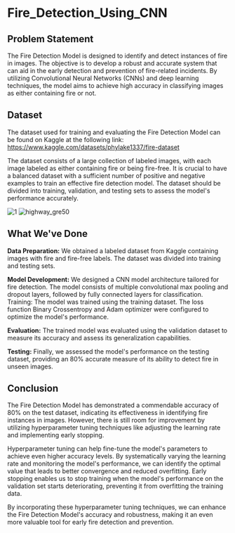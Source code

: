 # Fire_Detection_Using_CNN

## Problem Statement

The Fire Detection Model is designed to identify and detect instances of fire in images. The objective is to develop a robust and accurate system that can aid in the early detection and prevention of fire-related incidents. By utilizing Convolutional Neural Networks (CNNs) and deep learning techniques, the model aims to achieve high accuracy in classifying images as either containing fire or not.

## Dataset

The dataset used for training and evaluating the Fire Detection Model can be found on Kaggle at the following link: https://www.kaggle.com/datasets/phylake1337/fire-dataset

The dataset consists of a large collection of labeled images, with each image labeled as either containing fire or being fire-free. It is crucial to have a balanced dataset with a sufficient number of positive and negative examples to train an effective fire detection model. The dataset should be divided into training, validation, and testing sets to assess the model's performance accurately.

![1](https://github.com/Paragg99/Fire_Detection_Using_CNN/assets/91948118/e7fec990-91e6-431c-ba83-c4ae4cd9c736)
![highway_gre50](https://github.com/Paragg99/Fire_Detection_Using_CNN/assets/91948118/74cf9f1f-1f02-4d02-a302-466e13c310f0)


## What We've Done

**Data Preparation:** We obtained a labeled dataset from Kaggle containing images with fire and fire-free labels. The dataset was divided into training and testing sets.

**Model Development:** We designed a CNN model architecture tailored for fire detection. The model consists of multiple convolutional max pooling and dropout layers, followed by fully connected layers for classification.
Training: The model was trained using the training dataset. The loss function Binary Crossentropy and Adam optimizer were configured to optimize the model's performance.

**Evaluation:** The trained model was evaluated using the validation dataset to measure its accuracy and assess its generalization capabilities.

**Testing:** Finally, we assessed the model's performance on the testing dataset, providing an 80% accurate measure of its ability to detect fire in unseen images.

## Conclusion

The Fire Detection Model has demonstrated a commendable accuracy of 80% on the test dataset, indicating its effectiveness in identifying fire instances in images. However, there is still room for improvement by utilizing hyperparameter tuning techniques like adjusting the learning rate and implementing early stopping.

Hyperparameter tuning can help fine-tune the model's parameters to achieve even higher accuracy levels. By systematically varying the learning rate and monitoring the model's performance, we can identify the optimal value that leads to better convergence and reduced overfitting. Early stopping enables us to stop training when the model's performance on the validation set starts deteriorating, preventing it from overfitting the training data.

By incorporating these hyperparameter tuning techniques, we can enhance the Fire Detection Model's accuracy and robustness, making it an even more valuable tool for early fire detection and prevention.
